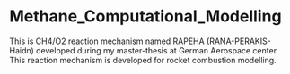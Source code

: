 # Methane_Computational_Modelling

This is CH4/O2 reaction mechanism named RAPEHA (RANA-PERAKIS-Haidn) developed during my master-thesis at German Aerospace center. This reaction mechanism is developed for rocket combustion modelling.
